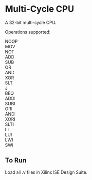 Multi-Cycle CPU
===============

A 32-bit multi-cycle CPU.

Operations supported:  

NOOP  
MOV  
NOT  
ADD  
SUB  
OR  
AND  
XOR  
SLT  
J  
BEQ  
ADDI  
SUBI  
ORI  
ANDI  
XORI  
SLTI  
LI  
LUI  
LWI  
SWI  


To Run
------

Load all .v files in Xilinx ISE Design Suite.